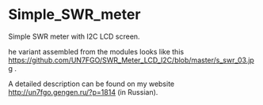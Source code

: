# Simple_SWR_meter
Simple SWR meter with I2C LCD screen.

he variant assembled from the modules looks like this https://github.com/UN7FGO/SWR_Meter_LCD_I2C/blob/master/s_swr_03.jpg .

A detailed description can be found on my website http://un7fgo.gengen.ru/?p=1814 (in Russian).

